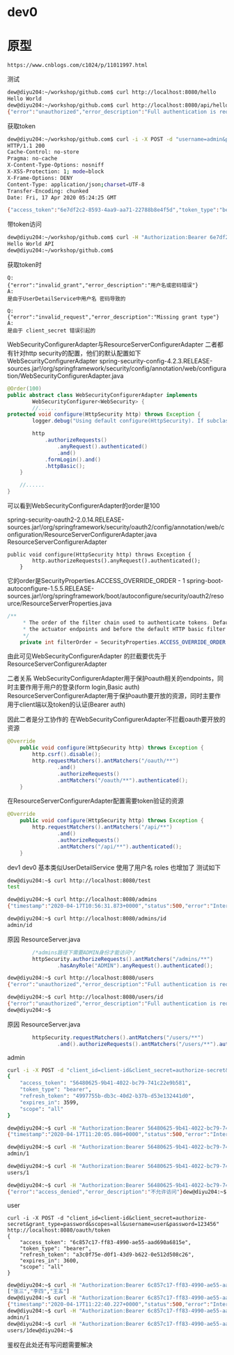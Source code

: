 # dev0
# 原型
    https://www.cnblogs.com/c1024/p/11011997.html

测试
```bash
dew@diyu204:~/workshop/github.com$ curl http://localhost:8080/hello
Hello World
dew@diyu204:~/workshop/github.com$ curl http://localhost:8080/api/hello
{"error":"unauthorized","error_description":"Full authentication is required to access this resource"}
```
获取token
```bash
dew@diyu204:~/workshop/github.com$ curl -i -X POST -d "username=admin&password=123456&grant_type=password&client_id=client&client_secret=secret" http://localhost:8080/oauth/token
HTTP/1.1 200 
Cache-Control: no-store
Pragma: no-cache
X-Content-Type-Options: nosniff
X-XSS-Protection: 1; mode=block
X-Frame-Options: DENY
Content-Type: application/json;charset=UTF-8
Transfer-Encoding: chunked
Date: Fri, 17 Apr 2020 05:24:25 GMT

{"access_token":"6e7df2c2-8593-4aa9-aa71-22788b8e4f5d","token_type":"bearer","refresh_token":"4e9bb35b-c946-43be-9196-7ca582242ab1","expires_in":1199,"scope":"all"}dew@diyu204:~/workshop/github.com$
```
带token访问
```bash
dew@diyu204:~/workshop/github.com$ curl -H "Authorization:Bearer 6e7df2c2-8593-4aa9-aa71-22788b8e4f5d"  http://localhost:8080/api/hello
Hello World API
dew@diyu204:~/workshop/github.com$
```    
获取token时 
```
Q:
{"error":"invalid_grant","error_description":"用户名或密码错误"}
A:
是由于UserDetailService中用户名 密码导致的
```
```
Q:
{"error":"invalid_request","error_description":"Missing grant type"}
A:
是由于 client_secret 错误引起的
```

WebSecurityConfigurerAdapter与ResourceServerConfigurerAdapter
二者都有针对http security的配置，他们的默认配置如下
WebSecurityConfigurerAdapter
spring-security-config-4.2.3.RELEASE-sources.jar!/org/springframework/security/config/annotation/web/configuration/WebSecurityConfigurerAdapter.java
```java
@Order(100)
public abstract class WebSecurityConfigurerAdapter implements
		WebSecurityConfigurer<WebSecurity> {
		//......
protected void configure(HttpSecurity http) throws Exception {
		logger.debug("Using default configure(HttpSecurity). If subclassed this will potentially override subclass configure(HttpSecurity).");

		http
			.authorizeRequests()
				.anyRequest().authenticated()
				.and()
			.formLogin().and()
			.httpBasic();
	}

	//......
}	
```
可以看到WebSecurityConfigurerAdapter的order是100

spring-security-oauth2-2.0.14.RELEASE-sources.jar!/org/springframework/security/oauth2/config/annotation/web/configuration/ResourceServerConfigurerAdapter.java
ResourceServerConfigurerAdapter
```
public void configure(HttpSecurity http) throws Exception {
		http.authorizeRequests().anyRequest().authenticated();
	}
```
它的order是SecurityProperties.ACCESS_OVERRIDE_ORDER - 1
spring-boot-autoconfigure-1.5.5.RELEASE-sources.jar!/org/springframework/boot/autoconfigure/security/oauth2/resource/ResourceServerProperties.java
```java
/**
	 * The order of the filter chain used to authenticate tokens. Default puts it after
	 * the actuator endpoints and before the default HTTP basic filter chain (catchall).
	 */
	private int filterOrder = SecurityProperties.ACCESS_OVERRIDE_ORDER - 1;
```
由此可见WebSecurityConfigurerAdapter 的拦截要优先于ResourceServerConfigurerAdapter

二者关系
WebSecurityConfigurerAdapter用于保护oauth相关的endpoints，同时主要作用于用户的登录(form login,Basic auth)
ResourceServerConfigurerAdapter用于保护oauth要开放的资源，同时主要作用于client端以及token的认证(Bearer auth)

因此二者是分工协作的
在WebSecurityConfigurerAdapter不拦截oauth要开放的资源
```java
@Override
    public void configure(HttpSecurity http) throws Exception {
        http.csrf().disable();
        http.requestMatchers().antMatchers("/oauth/**")
                .and()
                .authorizeRequests()
                .antMatchers("/oauth/**").authenticated();
    }
```
在ResourceServerConfigurerAdapter配置需要token验证的资源
```java
@Override
    public void configure(HttpSecurity http) throws Exception {
        http.requestMatchers().antMatchers("/api/**")
                .and()
                .authorizeRequests()
                .antMatchers("/api/**").authenticated();
    }
```

dev1
dev0 基本类似UserDetailService 使用了用户名
roles 也增加了
测试如下
```bash
dew@diyu204:~$ curl http://localhost:8080/test
test
```
```bash
dew@diyu204:~$ curl http://localhost:8080/admins
{"timestamp":"2020-04-17T10:56:31.873+0000","status":500,"error":"Internal Server Error","message":"An Authentication object was not found in the SecurityContext","path":"/admins"}
```
```bash
dew@diyu204:~$ curl http://localhost:8080/admins/id
admin/id
```
原因 ResourceServer.java
```java
        /*admins路径下需要ADMIN身份才能访问*/
        httpSecurity.authorizeRequests().antMatchers("/admins/**")
                .hasAnyRole("ADMIN").anyRequest().authenticated();
```
                
```bash
dew@diyu204:~$ curl http://localhost:8080/users
{"error":"unauthorized","error_description":"Full authentication is required to access this resource"} 
```
```bash
dew@diyu204:~$ curl http://localhost:8080/users/id
{"error":"unauthorized","error_description":"Full authentication is required to access this resource"} 
dew@diyu204:~$ 
```
原因 ResourceServer.java
```java
        httpSecurity.requestMatchers().antMatchers("/users/**")
                .and().authorizeRequests().antMatchers("/users/**").authenticated();
```
admin
```bash
curl -i -X POST -d "client_id=client-id&client_secret=authorize-secret&grant_type=password&scopes=all&username=admin&password=123456" http://localhost:8080/oauth/token
{
    "access_token": "56480625-9b41-4022-bc79-741c22e9b581",
    "token_type": "bearer",
    "refresh_token": "4997755b-db3c-40d2-b37b-d53e132441d0",
    "expires_in": 3599,
    "scope": "all"
}
```
```bash
dew@diyu204:~$ curl -H "Authorization:Bearer 56480625-9b41-4022-bc79-741c22e9b581"  http://localhost:8080/admins
{"timestamp":"2020-04-17T11:20:05.086+0000","status":500,"error":"Internal Server Error","message":"An Authentication object was not found in the SecurityContext","path":"/admins"} 
```
```bash
dew@diyu204:~$ curl -H "Authorization:Bearer 56480625-9b41-4022-bc79-741c22e9b581"  http://localhost:8080/admins/1
admin/1
```
```bash
dew@diyu204:~$ curl -H "Authorization:Bearer 56480625-9b41-4022-bc79-741c22e9b581"  http://localhost:8080/users/1
users/1
```
```bash
dew@diyu204:~$ curl -H "Authorization:Bearer 56480625-9b41-4022-bc79-741c22e9b581"  http://localhost:8080/users
{"error":"access_denied","error_description":"不允许访问"}dew@diyu204:~$
```

user
```
curl -i -X POST -d "client_id=client-id&client_secret=authorize-secret&grant_type=password&scopes=all&username=user&password=123456" http://localhost:8080/oauth/token
{
    "access_token": "6c857c17-ff83-4990-ae55-aad690a6815e",
    "token_type": "bearer",
    "refresh_token": "a3c0f75e-d0f1-43d9-b622-0e512d508c26",
    "expires_in": 3600,
    "scope": "all"
}
```
```bash
dew@diyu204:~$ curl -H "Authorization:Bearer 6c857c17-ff83-4990-ae55-aad690a6815e"  http://localhost:8080/users
["张三","李四","王五"]
dew@diyu204:~$ curl -H "Authorization:Bearer 6c857c17-ff83-4990-ae55-aad690a6815e"  http://localhost:8080/admins
{"timestamp":"2020-04-17T11:22:40.227+0000","status":500,"error":"Internal Server Error","message":"An Authentication object was not found in the SecurityContext","path":"/admins"}
dew@diyu204:~$ curl -H "Authorization:Bearer 6c857c17-ff83-4990-ae55-aad690a6815e"  http://localhost:8080/admins/1
admin/1
dew@diyu204:~$ curl -H "Authorization:Bearer 6c857c17-ff83-4990-ae55-aad690a6815e"  http://localhost:8080/users/1
users/1dew@diyu204:~$ 
```

鉴权在此处还有写问题需要解决
